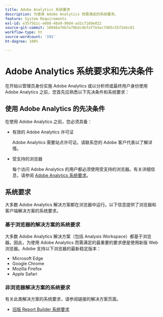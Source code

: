 ```yaml
---
title: Adobe Analytics 系统要求
description: 为使用 Adobe Analytics 而需满足的系统要求。
feature: System Requirements
exl-id: e3575b1c-e088-48a9-90d4-ad1c7169e022
source-git-commit: 16046af6b7a78bdc4bfaf7e5ec7d05c55f2ebc01
workflow-type: ht
source-wordcount: '191'
ht-degree: 100%

---
```


# Adobe Analytics 系统要求和先决条件

在开始以管理员身份实施 Adobe Analytics 或以分析师或最终用户身份使用 Adobe Analytics 之前，您首先应熟悉以下先决条件和系统要求：

## 使用 Adobe Analytics 的先决条件

在使用 Adobe Analytics 之前，您必须具备：

* 有效的 Adobe Analytics 许可证

  Adobe Analytics 需要站点许可证。请联系您的 Adobe 客户代表以了解详情。

* 受支持的浏览器

  每个访问 Adobe Analytics 的用户都必须使用受支持的浏览器。有关详细信息，请参阅 [Adobe Analytics 系统要求](https://experienceleague.adobe.com/docs/analytics/analyze/admin-overview/sys-reqs.html?lang=zh-Hans)。

## 系统要求

大多数 Adobe Analytics 解决方案都在浏览器中运行。以下信息提供了浏览器和客户端解决方案的系统要求。

### 基于浏览器的解决方案的系统要求

大多数 Adobe Analytics 解决方案（包括 Analysis Workspace）都基于浏览器。因此，为使用 Adobe Analytics 而需满足的最重要的要求便是使用新版 Web 浏览器。Adobe 支持以下浏览器的最新稳定版本：

* Microsoft Edge
* Google Chrome
* Mozilla Firefox
* Apple Safari

### 非浏览器解决方案的系统要求

有关此类解决方案的系统要求，请参阅链接的解决方案页面。

* [旧版 Report Builder 系统要求](/help/analyze/legacy-report-builder/setup/system-requirements.md)

